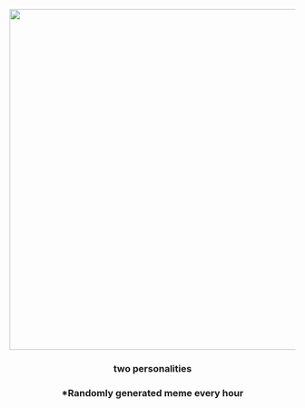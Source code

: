 <p align="center">
        <img src="https://i.redd.it/spxhh26dcnu81.jpg" width="600" height="600">
        </p>
        <h3 align="center">two personalities</h3>
        <h3 align="center">*Randomly generated meme every hour</h3>
    